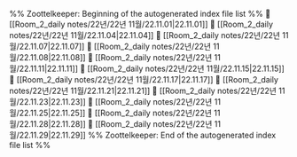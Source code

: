 %% Zoottelkeeper: Beginning of the autogenerated index file list  %%
📄 [[Room_2_daily notes/22년/22년 11월/22.11.01|22.11.01]]
📄 [[Room_2_daily notes/22년/22년 11월/22.11.04|22.11.04]]
📄 [[Room_2_daily notes/22년/22년 11월/22.11.07|22.11.07]]
📄 [[Room_2_daily notes/22년/22년 11월/22.11.08|22.11.08]]
📄 [[Room_2_daily notes/22년/22년 11월/22.11.11|22.11.11]]
📄 [[Room_2_daily notes/22년/22년 11월/22.11.15|22.11.15]]
📄 [[Room_2_daily notes/22년/22년 11월/22.11.17|22.11.17]]
📄 [[Room_2_daily notes/22년/22년 11월/22.11.21|22.11.21]]
📄 [[Room_2_daily notes/22년/22년 11월/22.11.23|22.11.23]]
📄 [[Room_2_daily notes/22년/22년 11월/22.11.25|22.11.25]]
📄 [[Room_2_daily notes/22년/22년 11월/22.11.28|22.11.28]]
📄 [[Room_2_daily notes/22년/22년 11월/22.11.29|22.11.29]]
%% Zoottelkeeper: End of the autogenerated index file list  %%
